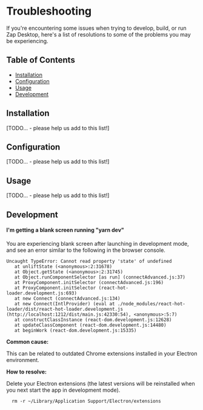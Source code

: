 # Troubleshooting

If you're encountering some issues when trying to develop, build, or run Zap Desktop, here's a list of resolutions to some of the problems you may be experiencing.

## Table of Contents

- [Installation](#installation)
- [Configuration](#configuration)
- [Usage](#usage)
- [Development](#development)

## Installation

[TODO... - please help us add to this list!]

## Configuration

[TODO... - please help us add to this list!]

## Usage

[TODO... - please help us add to this list!]

## Development

#### I'm getting a blank screen running "yarn dev"

You are experiencing blank screen after launching in development mode, and see an error similar to the following in the browser console.

```
Uncaught TypeError: Cannot read property 'state' of undefined
   at unliftState (<anonymous>:2:31678)
   at Object.getState (<anonymous>:2:31745)
   at Object.runComponentSelector [as run] (connectAdvanced.js:37)
   at ProxyComponent.initSelector (connectAdvanced.js:196)
   at ProxyComponent.initSelector (react-hot-loader.development.js:693)
   at new Connect (connectAdvanced.js:134)
   at new Connect(IntlProvider) (eval at ./node_modules/react-hot-loader/dist/react-hot-loader.development.js (http://localhost:1212/dist/main.js:42330:54), <anonymous>:5:7)
   at constructClassInstance (react-dom.development.js:12628)
   at updateClassComponent (react-dom.development.js:14480)
   at beginWork (react-dom.development.js:15335)
```

**Common cause:**

This can be related to outdated Chrome extensions installed in your Electron environment.

**How to resolve:**

Delete your Electron extensions (the latest versions will be reinstalled when you next start the app in development mode).

```
  rm -r ~/Library/Application Support/Electron/extensions
```
